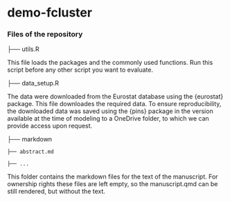 # demo-fcluster

### Files of the repository

├── utils.R

This file loads the packages and the commonly used functions. Run this script before any other script you want to evaluate.

├── data_setup.R

The data were downloaded from the Eurostat database using the {eurostat} package. This file downloades the required data. To ensure reproducibility, the downloaded data was saved using the {pins} package in the version available at the time of modeling to a OneDrive folder, to which we can provide access upon request.

├── markdown

    ├── abstract.md
    
    ├── ...
    
This folder contains the markdown files for the text of the manuscript. For ownership rights these files are left empty, so the manuscript.qmd can be still rendered, but without the text.
